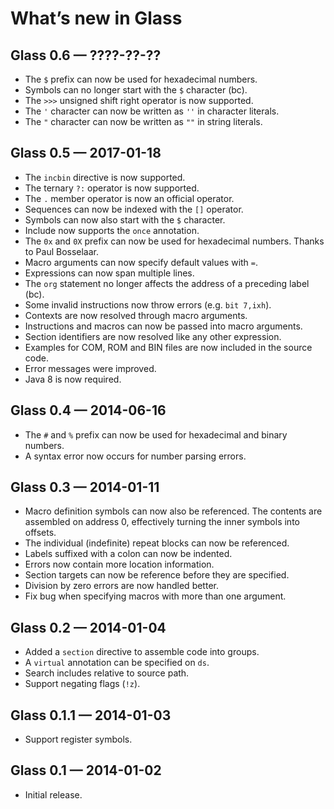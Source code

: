 What’s new in Glass
===================

Glass 0.6 — ????-??-??
----------------------

  * The `$` prefix can now be used for hexadecimal numbers.
  * Symbols can no longer start with the `$` character (bc).
  * The `>>>` unsigned shift right operator is now supported.
  * The `'` character can now be written as `''` in character literals.
  * The `"` character can now be written as `""` in string literals.

Glass 0.5 — 2017-01-18
----------------------

  * The `incbin` directive is now supported.
  * The ternary `?:` operator is now supported.
  * The `.` member operator is now an official operator.
  * Sequences can now be indexed with the `[]` operator.
  * Symbols can now also start with the `$` character.
  * Include now supports the `once` annotation.
  * The `0x` and `0X` prefix can now be used for hexadecimal numbers.
    Thanks to Paul Bosselaar.
  * Macro arguments can now specify default values with `=`.
  * Expressions can now span multiple lines.
  * The `org` statement no longer affects the address of a preceding label (bc).
  * Some invalid instructions now throw errors (e.g. `bit 7,ixh`).
  * Contexts are now resolved through macro arguments.
  * Instructions and macros can now be passed into macro arguments.
  * Section identifiers are now resolved like any other expression.
  * Examples for COM, ROM and BIN files are now included in the source code.
  * Error messages were improved.
  * Java 8 is now required.

Glass 0.4 — 2014-06-16
----------------------

  * The `#` and `%` prefix can now be used for hexadecimal and binary numbers.
  * A syntax error now occurs for number parsing errors.

Glass 0.3 — 2014-01-11
----------------------

  * Macro definition symbols can now also be referenced. The contents are
    assembled on address 0, effectively turning the inner symbols into offsets.
  * The individual (indefinite) repeat blocks can now be referenced.
  * Labels suffixed with a colon can now be indented.
  * Errors now contain more location information.
  * Section targets can now be reference before they are specified.
  * Division by zero errors are now handled better.
  * Fix bug when specifying macros with more than one argument.

Glass 0.2 — 2014-01-04
----------------------

  * Added a `section` directive to assemble code into groups.
  * A `virtual` annotation can be specified on `ds`.
  * Search includes relative to source path.
  * Support negating flags (`!z`).

Glass 0.1.1 — 2014-01-03
------------------------

  * Support register symbols.

Glass 0.1 — 2014-01-02
----------------------

  * Initial release.
